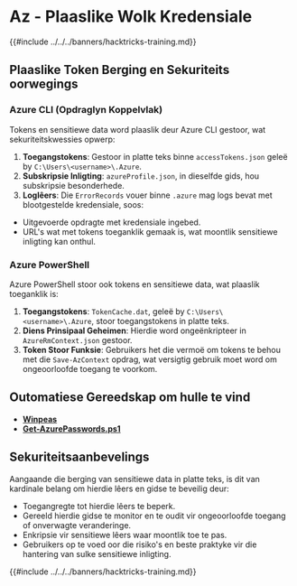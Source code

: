 # Az - Plaaslike Wolk Kredensiale

{{#include ../../../banners/hacktricks-training.md}}

## Plaaslike Token Berging en Sekuriteits oorwegings

### Azure CLI (Opdraglyn Koppelvlak)

Tokens en sensitiewe data word plaaslik deur Azure CLI gestoor, wat sekuriteitskwessies opwerp:

1. **Toegangstokens**: Gestoor in platte teks binne `accessTokens.json` geleë by `C:\Users\<username>\.Azure`.
2. **Subskripsie Inligting**: `azureProfile.json`, in dieselfde gids, hou subskripsie besonderhede.
3. **Loglêers**: Die `ErrorRecords` vouer binne `.azure` mag logs bevat met blootgestelde kredensiale, soos:
- Uitgevoerde opdragte met kredensiale ingebed.
- URL's wat met tokens toeganklik gemaak is, wat moontlik sensitiewe inligting kan onthul.

### Azure PowerShell

Azure PowerShell stoor ook tokens en sensitiewe data, wat plaaslik toeganklik is:

1. **Toegangstokens**: `TokenCache.dat`, geleë by `C:\Users\<username>\.Azure`, stoor toegangstokens in platte teks.
2. **Diens Prinsipaal Geheimen**: Hierdie word ongeënkripteer in `AzureRmContext.json` gestoor.
3. **Token Stoor Funksie**: Gebruikers het die vermoë om tokens te behou met die `Save-AzContext` opdrag, wat versigtig gebruik moet word om ongeoorloofde toegang te voorkom.

## Outomatiese Gereedskap om hulle te vind

- [**Winpeas**](https://github.com/carlospolop/PEASS-ng/tree/master/winPEAS/winPEASexe)
- [**Get-AzurePasswords.ps1**](https://github.com/NetSPI/MicroBurst/blob/master/AzureRM/Get-AzurePasswords.ps1)

## Sekuriteitsaanbevelings

Aangaande die berging van sensitiewe data in platte teks, is dit van kardinale belang om hierdie lêers en gidse te beveilig deur:

- Toegangregte tot hierdie lêers te beperk.
- Gereeld hierdie gidse te monitor en te oudit vir ongeoorloofde toegang of onverwagte veranderinge.
- Enkripsie vir sensitiewe lêers waar moontlik toe te pas.
- Gebruikers op te voed oor die risiko's en beste praktyke vir die hantering van sulke sensitiewe inligting.

{{#include ../../../banners/hacktricks-training.md}}
